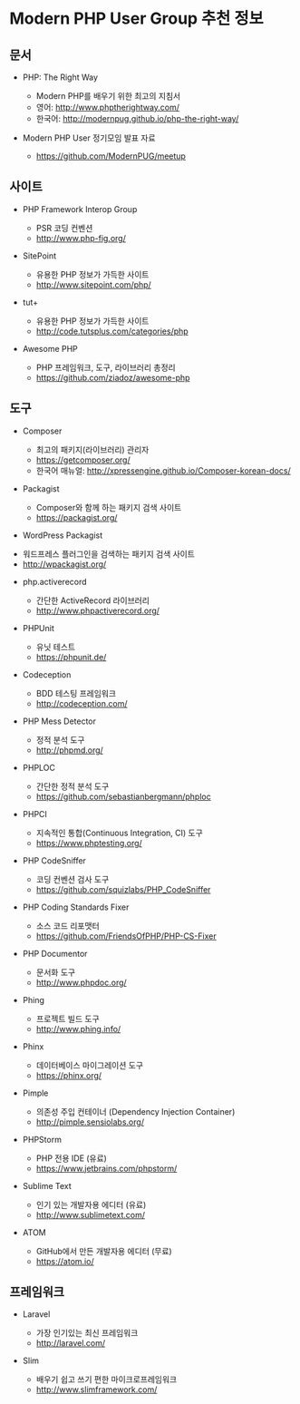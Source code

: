 # Modern PHP User Group 추천 정보 #

## 문서 ##

* PHP: The Right Way
  - Modern PHP를 배우기 위한 최고의 지침서
  - 영어: http://www.phptherightway.com/
  - 한국어: http://modernpug.github.io/php-the-right-way/

* Modern PHP User 정기모임 발표 자료
  - https://github.com/ModernPUG/meetup

## 사이트 ##

* PHP Framework Interop Group
  - PSR 코딩 컨벤션
  - http://www.php-fig.org/

* SitePoint
  - 유용한 PHP 정보가 가득한 사이트
  - http://www.sitepoint.com/php/

* tut+
  - 유용한 PHP 정보가 가득한 사이트
  - http://code.tutsplus.com/categories/php

* Awesome PHP
  - PHP 프레임워크, 도구, 라이브러리 총정리
  - https://github.com/ziadoz/awesome-php


## 도구 ##

* Composer
  - 최고의 패키지(라이브러리) 관리자
  - https://getcomposer.org/
  - 한국어 매뉴얼: http://xpressengine.github.io/Composer-korean-docs/

* Packagist
  - Composer와 함께 하는 패키지 검색 사이트
  - https://packagist.org/

* WordPress Packagist
 - 워드프레스 플러그인을 검색하는 패키지 검색 사이트
 - http://wpackagist.org/
 
* php.activerecord
  - 간단한 ActiveRecord 라이브러리
  - http://www.phpactiverecord.org/

* PHPUnit
  - 유닛 테스트
  - https://phpunit.de/

* Codeception
  - BDD 테스팅 프레임워크
  - http://codeception.com/
  
* PHP Mess Detector
  - 정적 분석 도구
  - http://phpmd.org/

* PHPLOC
  - 간단한 정적 분석 도구
  - https://github.com/sebastianbergmann/phploc

* PHPCI
  - 지속적인 통합(Continuous Integration, CI) 도구
  - https://www.phptesting.org/

* PHP CodeSniffer
  - 코딩 컨벤션 검사 도구
  - https://github.com/squizlabs/PHP_CodeSniffer

* PHP Coding Standards Fixer
  - 소스 코드 리포맷터
  - https://github.com/FriendsOfPHP/PHP-CS-Fixer

* PHP Documentor
  - 문서화 도구
  - http://www.phpdoc.org/

* Phing
  - 프로젝트 빌드 도구
  - http://www.phing.info/

* Phinx
  - 데이터베이스 마이그레이션 도구
  - https://phinx.org/

* Pimple
  - 의존성 주입 컨테이너 (Dependency Injection Container)
  - http://pimple.sensiolabs.org/

* PHPStorm
  - PHP 전용 IDE (유료)
  - https://www.jetbrains.com/phpstorm/

* Sublime Text
  - 인기 있는 개발자용 에디터 (유료)
  - http://www.sublimetext.com/

* ATOM
  - GitHub에서 만든 개발자용 에디터 (무료)
  - https://atom.io/


## 프레임워크 ##

* Laravel
  - 가장 인기있는 최신 프레임워크
  - http://laravel.com/

* Slim
  - 배우기 쉽고 쓰기 편한 마이크로프레임워크
  - http://www.slimframework.com/
